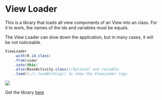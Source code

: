 # View Loader
This is a library that loads all view components of an View into an class. For it to work, the names of the ids and variables must be equals.

The View Loader can slow down the application, but in many cases, it will be not noticeable.

```java
ViewLoader
	.with(R.id.class)
	.from(view)
	.into(this)
	.also(BaseActivity.class)//Optional and reusable
	.load();//.loadWithLog() to show the ViewLoader logs
```

[![](https://jitpack.io/v/LTMezzari/view-loader.svg)](https://jitpack.io/#LTMezzari/view-loader)

Get the library [here](https://jitpack.io/#LTMezzari/view-loader)
